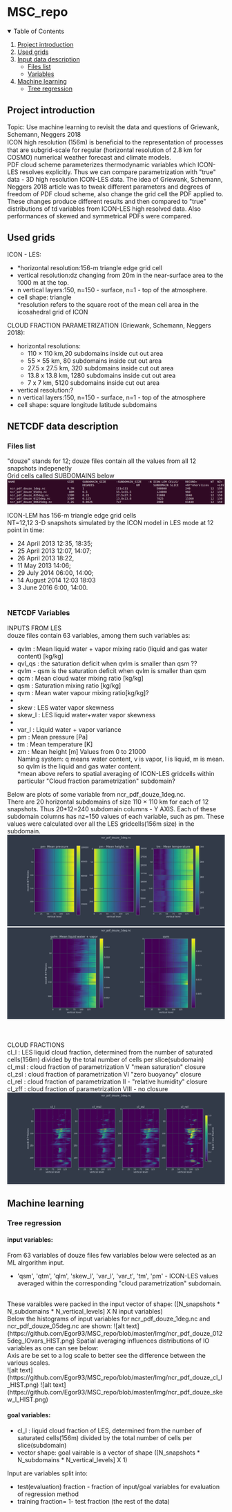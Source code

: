 # MSC_repo
<!-- TABLE OF CONTENTS -->
<details open="open">
  <summary>Table of Contents</summary>
  <ol>
    <li>
      <a href="#project-introduction">Project introduction</a>
    </li>
    <li>
      <a href="#used-grids">Used grids</a>
    </li>
    <li>
      <a href="#input-data-description">Input data description</a>
      <ul>
        <li><a href="#files-list">Files list</a></li>
      </ul>
      <ul>
        <li><a href="#variables">Variables</a></li>
      </ul>
    </li>
    <li>
      <a href="#machine-learning">Machine learning</a>
       <ul>
        <li><a href="#tree-regression">Tree regression</a></li>
      </ul>
    </li>
  </ol>
</details>




## Project introduction
Topic: Use machine learning to revisit the data and questions of Griewank, Schemann, Neggers 2018<br>
ICON high resolution (156m) is beneﬁcial to the representation of processes that are subgrid-scale for regular (horizontal resolution of 2.8 km for COSMO) numerical weather forecast and climate models.<br>
PDF cloud scheme parameterizes thermodynamic variables which ICON-LES resolves explicitly. Thus we can compare parametrization with "true" data - 3D high resolution ICON-LES data. The idea of Griewank, Schemann, Neggers 2018 article was to tweak different parameters and degrees of freedom of PDF cloud scheme, also change the grid cell the PDF applied to. These changes produce different results and then compared to "true" distributions of td variables from ICON-LES high resolved data. Also performances of skewed and symmetrical PDFs were compared.
## Used grids
 ICON - LES:<br>
- *horizontal resolution:156-m triangle edge grid cell
- vertical resolution:dz changing from 20m in the near-surface area to the 1000 m at the top. 
- n vertical layers:150, n=150 - surface, n=1 - top of the atmosphere.
- cell shape: triangle<br>
*resolution refers to the square root of the mean cell area in the icosahedral grid of ICON<br>

 CLOUD FRACTION PARAMETRIZATION (Griewank, Schemann, Neggers 2018):<br>
- horizontal resolutions:
  - 110 × 110 km,20 subdomains inside cut out area
  - 55 × 55 km, 80 subdomains inside cut out area
  - 27.5 x 27.5 km, 320 subdomains inside cut out area
  - 13.8 x 13.8 km, 1280 subdomains inside cut out area
  - 7 x 7 km, 5120 subdomains inside cut out area
- vertical resolution:?
- n vertical layers:150, n=150 - surface, n=1 - top of the atmosphere
- cell shape: square longitude latitude subdomains


## NETCDF data description

### Files list
"douze" stands for 12; douze files contain all the values from all 12 snapshots indepenetly<br>
Grid cells called SUBDOMAINS below<br>
![alt text](https://github.com/Egor93/MSC_repo/blob/master/Img/Files_list.png)


ICON-LEM has 156-m triangle edge grid cells<br>
NT=12,12 3-D snapshots simulated by the ICON model in LES mode at 12 point in time:
- 24 April 2013  12:35, 18:35;<br>
- 25 April 2013 12:07, 14:07; <br>
- 26 April 2013 18:22, <br>
- 11 May 2013 14:06;<br>
- 29 July 2014 06:00, 14:00; <br>
- 14 August 2014 12:03 18:03 <br>
- 3 June 2016 6:00, 14:00.<br><br>

### NETCDF Variables
INPUTS FROM LES <br>
douze files contain 63 variables, among them such variables as:
- qvlm   : Mean liquid water + vapor mixing ratio (liquid and gas water content) [kg/kg]
- qvl_qs : the saturation deficit when qvlm is smaller than qsm ??
- qvlm - qsm is the saturation deficit when qvlm is smaller than qsm 
- qcm    : Mean cloud water mixing ratio [kg/kg]
- qsm    : Saturation mixing ratio [kg/kg]
- qvm    : Mean water vapour mixing ratio[kg/kg]? 
- 
- skew   : LES water vapor skewness
- skew_l : LES liquid water+water vapor skewness
- 
- var_l  : Liquid water + vapor variance
- pm     : Mean pressure [Pa]
- tm     : Mean temperature [K]
- zm     : Mean height [m] Values from 0 to 21000 <br>
Naming system: q means water content, v is vapor, l is liquid, m is mean. so qvlm is the liquid and gas water content.<br>
  *mean above refers to spatial averaging of ICON-LES gridcells within particular "Cloud fraction parametrization" subdomain? <br>

Below are plots of some variable from ncr_pdf_douze_1deg.nc. <br>
There are 20 horizontal subdomains of size 110 × 110 km for each of 12 snapshots. Thus 20*12=240 subdomain columns - Y AXIS. Each of these subdomain columns has nz=150 values of each variable, such as pm. These values were calculated over all the LES gridcells(156m size) in the subdomain.
![alt text](https://github.com/Egor93/MSC_repo/blob/master/Img/pm_tm_zm_1degree.png)
![alt text](https://github.com/Egor93/MSC_repo/blob/master/Img/qvm_1degree.png)

<br><br>
CLOUD FRACTIONS<br>
cl_l   : LES liquid cloud fraction, determined from the number of saturated cells(156m) divided by the total
number of cells per slice(subdomain)<br>
cl_msl : cloud fraction of parametrization V "mean saturation" closure<br>
cl_zsl : cloud fraction of parametrization VI "zero buoyancy" closure<br>
cl_rel : cloud fraction of parametrization II - "relative humidity" closure<br>
cl_zff : cloud fraction of parametrization VIII - no closure<br>
![alt text](https://github.com/Egor93/MSC_repo/blob/master/Img/cl_l_1degree.png)


## Machine learning

### Tree regression
#### input variables:<br>
From 63 variables of douze files few variables below were selected as an ML alrgorithm input.
- 'qsm', 'qtm', 'qlm', 'skew_l', 'var_l', 'var_t', 'tm', 'pm' - ICON-LES values averaged within the corresponding "cloud parametrization" subdomain.
<br>
These varaibles were packed in the input vector of shape:
([N_snapshots * N_subdomains * N_vertical_levels] X N input variables) <br>
Below the histograms of input variables for ncr_pdf_douze_1deg.nc and ncr_pdf_douze_05deg.nc are shown:
![alt text](https://github.com/Egor93/MSC_repo/blob/master/Img/ncr_pdf_douze_0125deg_IOvars_HIST.png)
Spatial averaging influences distributions of IO variables as one can see below:<br>
Axis are be set to a log scale to better see the difference between the various scales. <br>
![alt text](https://github.com/Egor93/MSC_repo/blob/master/Img/ncr_pdf_douze_cl_l_HIST.png)
![alt text](https://github.com/Egor93/MSC_repo/blob/master/Img/ncr_pdf_douze_skew_l_HIST.png)

#### goal variables:
- cl_l   :  liquid cloud fraction of LES, determined from the number of saturated cells(156m) divided by the total number of cells per slice(subdomain)<br>
- vector shape: goal vairable is a vector of shape ([N_snapshots * N_subdomains * N_vertical_levels] X 1) 

Input are variables split into:
- test(evaluation) fraction -  fraction of input/goal variables for evaluation of regression method
- training fraction= 1- test fraction (the rest of the data)
